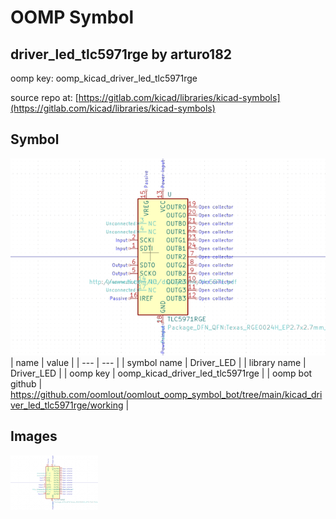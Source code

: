 # OOMP Symbol  
## driver_led_tlc5971rge  by arturo182  
  
oomp key: oomp_kicad_driver_led_tlc5971rge  
  
source repo at: [https://gitlab.com/kicad/libraries/kicad-symbols](https://gitlab.com/kicad/libraries/kicad-symbols)  
## Symbol  
  
[![working.png](working_600.png)](working.png)  
| name | value | 
| --- | --- | 
| symbol name | Driver_LED | 
| library name | Driver_LED | 
| oomp key | oomp_kicad_driver_led_tlc5971rge | 
| oomp bot github | https://github.com/oomlout/oomlout_oomp_symbol_bot/tree/main/kicad_driver_led_tlc5971rge/working | 
## Images  
  
[![working.png](working_140.png)](working.png)  
